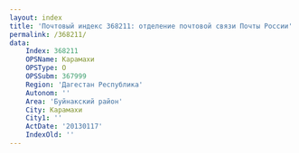 ```yaml
---
layout: index
title: 'Почтовый индекс 368211: отделение почтовой связи Почты России'
permalink: /368211/
data:
    Index: 368211
    OPSName: Карамахи
    OPSType: О
    OPSSubm: 367999
    Region: 'Дагестан Республика'
    Autonom: ''
    Area: 'Буйнакский район'
    City: Карамахи
    City1: ''
    ActDate: '20130117'
    IndexOld: ''
---
```

